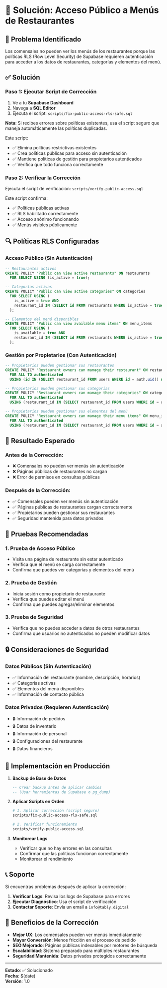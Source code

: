 # 🔧 Solución: Acceso Público a Menús de Restaurantes

## 🚨 Problema Identificado

Los comensales no pueden ver los menús de los restaurantes porque las políticas RLS (Row Level Security) de Supabase requieren autenticación para acceder a los datos de restaurantes, categorías y elementos del menú.

## ✅ Solución

### **Paso 1: Ejecutar Script de Corrección**

1. Ve a tu **Supabase Dashboard**
2. Navega a **SQL Editor**
3. Ejecuta el script: `scripts/fix-public-access-rls-safe.sql`

**Nota**: Si recibes errores sobre políticas existentes, usa el script seguro que maneja automáticamente las políticas duplicadas.

Este script:
- ✅ Elimina políticas restrictivas existentes
- ✅ Crea políticas públicas para acceso sin autenticación
- ✅ Mantiene políticas de gestión para propietarios autenticados
- ✅ Verifica que todo funciona correctamente

### **Paso 2: Verificar la Corrección**

Ejecuta el script de verificación: `scripts/verify-public-access.sql`

Este script confirma:
- ✅ Políticas públicas activas
- ✅ RLS habilitado correctamente
- ✅ Acceso anónimo funcionando
- ✅ Menús visibles públicamente

## 🔍 Políticas RLS Configuradas

### **Acceso Público (Sin Autenticación)**

```sql
-- Restaurantes activos
CREATE POLICY "Public can view active restaurants" ON restaurants
  FOR SELECT USING (is_active = true);

-- Categorías activas
CREATE POLICY "Public can view active categories" ON categories
  FOR SELECT USING (
    is_active = true AND 
    restaurant_id IN (SELECT id FROM restaurants WHERE is_active = true)
  );

-- Elementos del menú disponibles
CREATE POLICY "Public can view available menu items" ON menu_items
  FOR SELECT USING (
    is_available = true AND 
    restaurant_id IN (SELECT id FROM restaurants WHERE is_active = true)
  );
```

### **Gestión por Propietarios (Con Autenticación)**

```sql
-- Propietarios pueden gestionar sus restaurantes
CREATE POLICY "Restaurant owners can manage their restaurant" ON restaurants
  FOR ALL TO authenticated
  USING (id IN (SELECT restaurant_id FROM users WHERE id = auth.uid() AND role IN ('owner', 'manager')));

-- Propietarios pueden gestionar sus categorías
CREATE POLICY "Restaurant owners can manage their categories" ON categories
  FOR ALL TO authenticated
  USING (restaurant_id IN (SELECT restaurant_id FROM users WHERE id = auth.uid() AND role IN ('owner', 'manager')));

-- Propietarios pueden gestionar sus elementos del menú
CREATE POLICY "Restaurant owners can manage their menu items" ON menu_items
  FOR ALL TO authenticated
  USING (restaurant_id IN (SELECT restaurant_id FROM users WHERE id = auth.uid() AND role IN ('owner', 'manager')));
```

## 🎯 Resultado Esperado

### **Antes de la Corrección:**
- ❌ Comensales no pueden ver menús sin autenticación
- ❌ Páginas públicas de restaurantes no cargan
- ❌ Error de permisos en consultas públicas

### **Después de la Corrección:**
- ✅ Comensales pueden ver menús sin autenticación
- ✅ Páginas públicas de restaurantes cargan correctamente
- ✅ Propietarios pueden gestionar sus restaurantes
- ✅ Seguridad mantenida para datos privados

## 🧪 Pruebas Recomendadas

### **1. Prueba de Acceso Público**
- Visita una página de restaurante sin estar autenticado
- Verifica que el menú se carga correctamente
- Confirma que puedes ver categorías y elementos del menú

### **2. Prueba de Gestión**
- Inicia sesión como propietario de restaurante
- Verifica que puedes editar el menú
- Confirma que puedes agregar/eliminar elementos

### **3. Prueba de Seguridad**
- Verifica que no puedes acceder a datos de otros restaurantes
- Confirma que usuarios no autenticados no pueden modificar datos

## 🔒 Consideraciones de Seguridad

### **Datos Públicos (Sin Autenticación)**
- ✅ Información del restaurante (nombre, descripción, horarios)
- ✅ Categorías activas
- ✅ Elementos del menú disponibles
- ✅ Información de contacto pública

### **Datos Privados (Requieren Autenticación)**
- 🔒 Información de pedidos
- 🔒 Datos de inventario
- 🔒 Información de personal
- 🔒 Configuraciones del restaurante
- 🔒 Datos financieros

## 🚀 Implementación en Producción

1. **Backup de Base de Datos**
   ```sql
   -- Crear backup antes de aplicar cambios
   -- (Usar herramientas de Supabase o pg_dump)
   ```

2. **Aplicar Scripts en Orden**
   ```bash
   # 1. Aplicar corrección (script seguro)
   scripts/fix-public-access-rls-safe.sql
   
   # 2. Verificar funcionamiento
   scripts/verify-public-access.sql
   ```

3. **Monitorear Logs**
   - Verificar que no hay errores en las consultas
   - Confirmar que las políticas funcionan correctamente
   - Monitorear el rendimiento

## 📞 Soporte

Si encuentras problemas después de aplicar la corrección:

1. **Verificar Logs**: Revisa los logs de Supabase para errores
2. **Ejecutar Diagnóstico**: Usa el script de verificación
3. **Contactar Soporte**: Envía un email a `info@tably.digital`

## 🎉 Beneficios de la Corrección

- **Mejor UX**: Los comensales pueden ver menús inmediatamente
- **Mayor Conversión**: Menos fricción en el proceso de pedido
- **SEO Mejorado**: Páginas públicas indexables por motores de búsqueda
- **Escalabilidad**: Sistema preparado para múltiples restaurantes
- **Seguridad Mantenida**: Datos privados protegidos correctamente

---

**Estado**: ✅ Solucionado  
**Fecha**: $(date)  
**Versión**: 1.0
